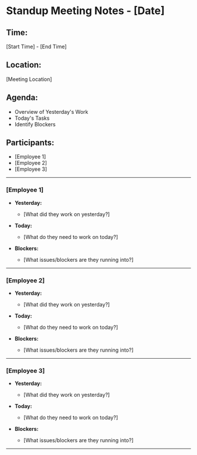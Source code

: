 # Standup Meeting Notes - [Date]

## Time:
[Start Time] - [End Time]

## Location:
[Meeting Location]

## Agenda:
- Overview of Yesterday's Work
- Today's Tasks
- Identify Blockers 

## Participants:
- [Employee 1]
- [Employee 2]
- [Employee 3]


---

### [Employee 1]

- **Yesterday:**
  - [What did they work on yesterday?]

- **Today:**
  - [What do they need to work on today?]

- **Blockers:**
  - [What issues/blockers are they running into?]

---

### [Employee 2]

- **Yesterday:**
  - [What did they work on yesterday?]

- **Today:**
  - [What do they need to work on today?]

- **Blockers:**
  - [What issues/blockers are they running into?]

---

### [Employee 3]

- **Yesterday:**
  - [What did they work on yesterday?]

- **Today:**
  - [What do they need to work on today?]

- **Blockers:**
  - [What issues/blockers are they running into?]

---

